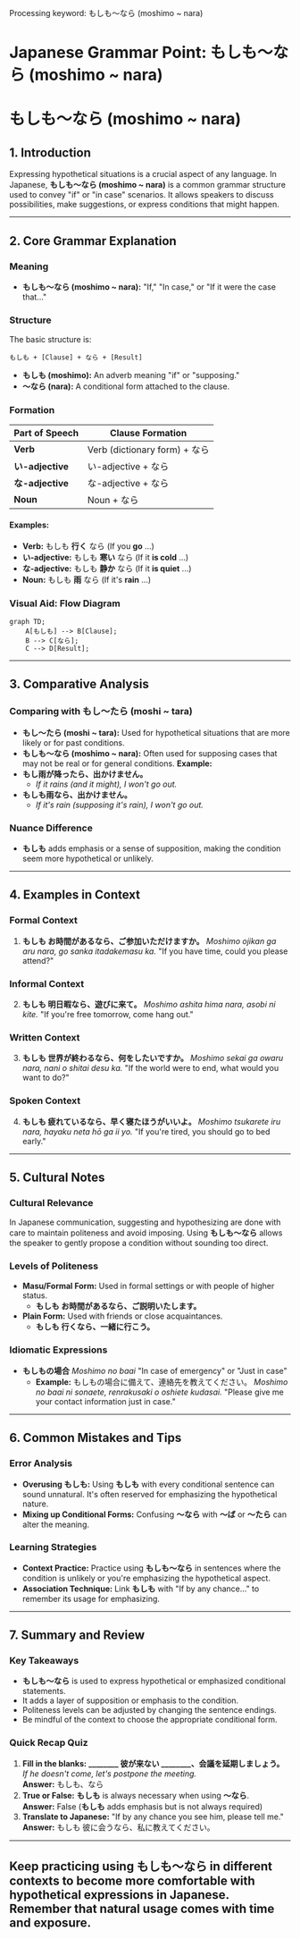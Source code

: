 Processing keyword: もしも～なら (moshimo ~ nara)
# Japanese Grammar Point: もしも～なら (moshimo ~ nara)
# もしも～なら (moshimo ~ nara)
## 1. Introduction
Expressing hypothetical situations is a crucial aspect of any language. In Japanese, **もしも～なら (moshimo ~ nara)** is a common grammar structure used to convey "if" or "in case" scenarios. It allows speakers to discuss possibilities, make suggestions, or express conditions that might happen.

---
## 2. Core Grammar Explanation
### Meaning
- **もしも～なら (moshimo ~ nara):** "If," "In case," or "If it were the case that..."
### Structure
The basic structure is:
```
もしも + [Clause] + なら + [Result]
```
- **もしも (moshimo):** An adverb meaning "if" or "supposing."
- **～なら (nara):** A conditional form attached to the clause.
### Formation
| Part of Speech | Clause Formation                 |
|----------------|----------------------------------|
| **Verb**       | Verb (dictionary form) + なら     |
| **い-adjective** | い-adjective + なら               |
| **な-adjective** | な-adjective + なら               |
| **Noun**       | Noun + なら                       |
#### Examples:
- **Verb:** もしも **行く** なら (If you **go** ...)
- **い-adjective:** もしも **寒い** なら (If it **is cold** ...)
- **な-adjective:** もしも **静か** なら (If it **is quiet** ...)
- **Noun:** もしも **雨** なら (If it's **rain** ...)
### Visual Aid: Flow Diagram
```mermaid
graph TD;
    A[もしも] --> B[Clause];
    B --> C[なら];
    C --> D[Result];
```
---
## 3. Comparative Analysis
### Comparing with もし～たら (moshi ~ tara)
- **もし～たら (moshi ~ tara):** Used for hypothetical situations that are more likely or for past conditions.
- **もしも～なら (moshimo ~ nara):** Often used for supposing cases that may not be real or for general conditions.
**Example:**
- **もし雨が降ったら、出かけません。**
  - *If it rains (and it might), I won't go out.*
- **もしも雨なら、出かけません。**
  - *If it's rain (supposing it's rain), I won't go out.*
### Nuance Difference
- **もしも** adds emphasis or a sense of supposition, making the condition seem more hypothetical or unlikely.
---
## 4. Examples in Context
### Formal Context
1. **もしも お時間があるなら、ご参加いただけますか。**
   *Moshimo ojikan ga aru nara, go sanka itadakemasu ka.*
   "If you have time, could you please attend?"
### Informal Context
2. **もしも 明日暇なら、遊びに来て。**
   *Moshimo ashita hima nara, asobi ni kite.*
   "If you're free tomorrow, come hang out."
### Written Context
3. **もしも 世界が終わるなら、何をしたいですか。**
   *Moshimo sekai ga owaru nara, nani o shitai desu ka.*
   "If the world were to end, what would you want to do?"
### Spoken Context
4. **もしも 疲れているなら、早く寝たほうがいいよ。**
   *Moshimo tsukarete iru nara, hayaku neta hō ga ii yo.*
   "If you're tired, you should go to bed early."
---
## 5. Cultural Notes
### Cultural Relevance
In Japanese communication, suggesting and hypothesizing are done with care to maintain politeness and avoid imposing. Using **もしも～なら** allows the speaker to gently propose a condition without sounding too direct.
### Levels of Politeness
- **Masu/Formal Form:** Used in formal settings or with people of higher status.
  - **もしも お時間があるなら、ご説明いたします。**
- **Plain Form:** Used with friends or close acquaintances.
  - **もしも 行くなら、一緒に行こう。**
### Idiomatic Expressions
- **もしもの場合**
  *Moshimo no baai*
  "In case of emergency" or "Just in case"
  - **Example:** もしもの場合に備えて、連絡先を教えてください。
    *Moshimo no baai ni sonaete, renrakusaki o oshiete kudasai.*
    "Please give me your contact information just in case."
---
## 6. Common Mistakes and Tips
### Error Analysis
- **Overusing もしも:**
  Using **もしも** with every conditional sentence can sound unnatural. It's often reserved for emphasizing the hypothetical nature.
- **Mixing up Conditional Forms:**
  Confusing **～なら** with **～ば** or **～たら** can alter the meaning.
### Learning Strategies
- **Context Practice:**
  Practice using **もしも～なら** in sentences where the condition is unlikely or you're emphasizing the hypothetical aspect.
- **Association Technique:**
  Link **もしも** with "If by any chance..." to remember its usage for emphasizing.
---
## 7. Summary and Review
### Key Takeaways
- **もしも～なら** is used to express hypothetical or emphasized conditional statements.
- It adds a layer of supposition or emphasis to the condition.
- Politeness levels can be adjusted by changing the sentence endings.
- Be mindful of the context to choose the appropriate conditional form.
### Quick Recap Quiz
1. **Fill in the blanks:**
   **________ 彼が来ない ________、会議を延期しましょう。**
   *If he doesn't come, let's postpone the meeting.*
   <br/>**Answer:** もしも、なら
2. **True or False:**
   **もしも** is always necessary when using **～なら**.
   <br/>**Answer:** False (**もしも** adds emphasis but is not always required)
3. **Translate to Japanese:**
   "If by any chance you see him, please tell me."
   <br/>**Answer:** もしも 彼に会うなら、私に教えてください。
---
Keep practicing using **もしも～なら** in different contexts to become more comfortable with hypothetical expressions in Japanese. Remember that natural usage comes with time and exposure.
---
